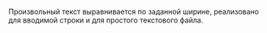 Произвольный текст выравнивается по заданной ширине, реализовано для вводимой строки и для простого текстового файла.
